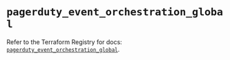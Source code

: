 # `pagerduty_event_orchestration_global`

Refer to the Terraform Registry for docs: [`pagerduty_event_orchestration_global`](https://registry.terraform.io/providers/pagerduty/pagerduty/3.19.2/docs/resources/event_orchestration_global).
